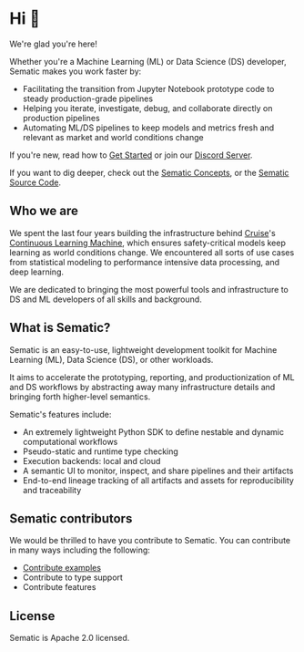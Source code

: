 # Hi 👋

We're glad you're here!

Whether you're a Machine Learning (ML) or Data Science (DS) developer, Sematic
makes you work faster by:

* Facilitating the transition from Jupyter Notebook prototype code to steady
  production-grade pipelines
* Helping you iterate, investigate, debug, and collaborate directly on
  production pipelines
* Automating ML/DS pipelines to keep models and metrics fresh and relevant as
  market and world conditions change

If you're new, read how to [Get Started](get-started.md) or join our [Discord
Server](https://discord.gg/4KZJ6kYVax).

If you want to dig deeper, check out the [Sematic Concepts](concepts.md), or the
[Sematic Source Code](https://github.com/sematic-ai/sematic).

## Who we are

We spent the last four years building the infrastructure behind
[Cruise](https://getcruise.com)'s [Continuous Learning
Machine](https://medium.com/cruise/cruise-continuous-learning-machine-30d60f4c691b),
which ensures safety-critical models keep learning as world conditions change.
We encountered all sorts of use cases from statistical modeling to performance
intensive data processing, and deep learning.

We are dedicated to bringing the most powerful tools and infrastructure to DS
and ML developers of all skills and background.

## What is Sematic?

Sematic is an easy-to-use, lightweight development toolkit for Machine Learning
(ML), Data Science (DS), or other workloads.

It aims to accelerate the prototyping, reporting, and productionization of ML
and DS workflows by abstracting away many infrastructure details and bringing
forth higher-level semantics.

Sematic's features include:

* An extremely lightweight Python SDK to define nestable and dynamic
  computational workflows
* Pseudo-static and runtime type checking
* Execution backends: local and cloud
* A semantic UI to monitor, inspect, and share pipelines and their artifacts
* End-to-end lineage tracking of all artifacts and assets for reproducibility
  and traceability

## Sematic contributors

We would be thrilled to have you contribute to Sematic. You can contribute in
many ways including the following:

* [Contribute examples](https://docs.sematic.ai/contribute/contributor-guide/contribute-example)
* Contribute to type support
* Contribute features

## License

Sematic is Apache 2.0 licensed.